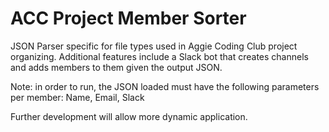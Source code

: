 # ACC Project Member Sorter
JSON Parser specific for file types used in Aggie Coding Club project organizing. Additional features include a Slack bot that creates channels and adds members to them given the output JSON.


Note: in order to run, the JSON loaded must have the following parameters per member: Name, Email, Slack

Further development will allow more dynamic application.
